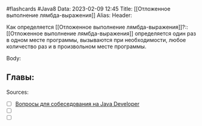 #flashcards #Java8 
Data: 2023-02-09 12:45
Title: [[Отложенное выполнение лямбда-выражения]]
Alias:
Header:

Как определяется [[Отложенное выполнение лямбда-выражения]]?::[[Отложенное выполнение лямбда-выражения]] определяется один раз в одном месте программы, вызываются при необходимости, любое количество раз и в произвольном месте программы.
<!--SR:!2023-11-04,10,390-->



Body:




Главы:
-


Sources:
- [ ] [Вопросы для собеседования на Java Developer](https://github.com/enhorse/java-interview/blob/master/README.md#%D0%9E%D0%9E%D0%9F)
- [ ] []()
- [ ] []()
